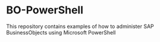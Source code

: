 # BO-PowerShell
This repository contains examples of how to administer SAP BusinessObjects using Microsoft PowerShell
